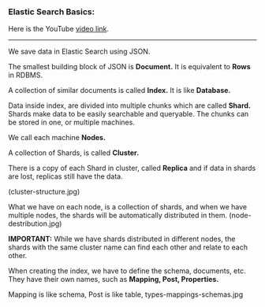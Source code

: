 ### Elastic Search Basics:
Here is the YouTube [video link](https://www.youtube.com/watch?v=8r_IMTerZSY).

---

We save data in Elastic Search using JSON. 

The smallest building block of JSON is __Document.__ It is equivalent to __Rows__ in RDBMS.

A collection of similar documents is called __Index.__ It is like __Database.__

Data inside index, are divided into multiple chunks which are called __Shard.__ Shards make data to be easily searchable and queryable. The chunks can be stored in one, or multiple machines.

We call each machine __Nodes.__

A collection of Shards, is called __Cluster.__

There is a copy of each Shard in cluster, called __Replica__ and if data in shards are lost, replicas still have the data.

(cluster-structure.jpg)

What we have on each node, is a collection of shards, and when we have multiple nodes, the shards will be automatically distributed in them. (node-destribution.jpg)

__IMPORTANT:__ While we have shards distributed in different nodes, the shards with the same cluster name can find each other and relate to each other.

When creating the index, we have to define the schema, documents, etc. They have their own names, such as __Mapping, Post, Properties.__

Mapping is like schema, Post is like table, types-mappings-schemas.jpg




